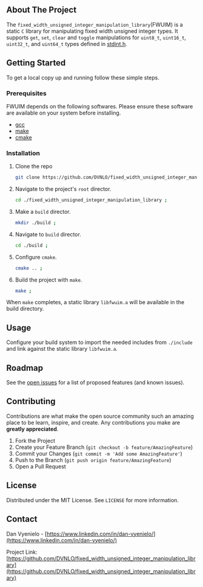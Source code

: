 
## About The Project
The `fixed_width_unsigned_integer_manipulation_library`(FWUIM) is a static `C` library for manipulating fixed width unsigned integer types. It supports `get`, `set`, `clear` and `toggle` manipulations for `uint8_t`, `uint16_t`, `uint32_t`, and `uint64_t` types defined in [stdint.h](https://en.cppreference.com/w/cpp/header/cstdint).

## Getting Started
To get a local copy up and running follow these simple steps.

### Prerequisites
FWUIM depends on the following softwares. Please ensure these software are available on your system before installing. 
* [gcc](https://gcc.gnu.org/install/)
* [make](https://www.gnu.org/software/make/)
* [cmake](https://cmake.org/install/)

### Installation
1. Clone the repo
   ```sh
   git clone https://github.com/DVNLO/fixed_width_unsigned_integer_manipulation_library.git ;
   ```
2. Navigate to the project's `root` director.
   ```sh
   cd ./fixed_width_unsigned_integer_manipulation_library ;
   ```
3. Make a `build` director.
    ```sh
   mkdir ./build ;
   ```
4. Navigate to `build` director.
    ```sh
    cd ./build ;
   ```
5. Configure `cmake`.
    ```sh
    cmake .. ;
   ```
6. Build the project with `make`.
    ```sh
    make ;
    ```
When `make` completes, a static library `libfwuim.a` will be available in the build directory.

## Usage
Configure your build system to import the needed includes from `./include` and link against the static library `libfwuim.a`.

## Roadmap
See the [open issues](https://github.com/DVNLO/fixed_width_unsigned_integer_manipulation_library/issues) for a list of proposed features (and known issues).

## Contributing
Contributions are what make the open source community such an amazing place to be learn, inspire, and create. Any contributions you make are **greatly appreciated**.
1. Fork the Project
2. Create your Feature Branch (`git checkout -b feature/AmazingFeature`)
3. Commit your Changes (`git commit -m 'Add some AmazingFeature'`)
4. Push to the Branch (`git push origin feature/AmazingFeature`)
5. Open a Pull Request

## License
Distributed under the MIT License. See `LICENSE` for more information.

## Contact

Dan Vyenielo - [https://www.linkedin.com/in/dan-vyenielo/](https://www.linkedin.com/in/dan-vyenielo/)

Project Link: [https://github.com/DVNLO/fixed_width_unsigned_integer_manipulation_library](https://github.com/DVNLO/fixed_width_unsigned_integer_manipulation_library)
